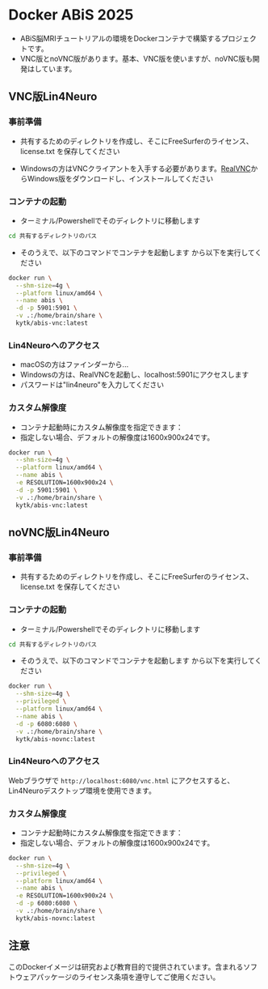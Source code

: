 # Docker ABiS 2025

- ABiS脳MRIチュートリアルの環境をDockerコンテナで構築するプロジェクトです。
- VNC版とnoVNC版があります。基本、VNC版を使いますが、noVNC版も開発はしています。

## VNC版Lin4Neuro

### 事前準備

- 共有するためのディレクトリを作成し、そこにFreeSurferのライセンス、license.txt を保存してください

- Windowsの方はVNCクライアントを入手する必要があります。[RealVNC](https://www.realvnc.com/en/connect/download/viewer/)からWindows版をダウンロードし、インストールしてください

### コンテナの起動
- ターミナル/Powershellでそのディレクトリに移動します

```bash
cd 共有するディレクトリのパス
```

- そのうえで、以下のコマンドでコンテナを起動します
から以下を実行してください

```bash
docker run \
  --shm-size=4g \
  --platform linux/amd64 \
  --name abis \
  -d -p 5901:5901 \
  -v .:/home/brain/share \
  kytk/abis-vnc:latest
```

### Lin4Neuroへのアクセス

- macOSの方はファインダーから...
- Windowsの方は、RealVNCを起動し、localhost:5901にアクセスします
- パスワードは"lin4neuro"を入力してください

### カスタム解像度

- コンテナ起動時にカスタム解像度を指定できます：
- 指定しない場合、デフォルトの解像度は1600x900x24です。

```bash
docker run \
  --shm-size=4g \
  --platform linux/amd64 \
  --name abis \
  -e RESOLUTION=1600x900x24 \
  -d -p 5901:5901 \
  -v .:/home/brain/share \
  kytk/abis-vnc:latest
```




## noVNC版Lin4Neuro

### 事前準備

- 共有するためのディレクトリを作成し、そこにFreeSurferのライセンス、license.txt を保存してください

### コンテナの起動
- ターミナル/Powershellでそのディレクトリに移動します

```bash
cd 共有するディレクトリのパス
```

- そのうえで、以下のコマンドでコンテナを起動します
から以下を実行してください

```bash
docker run \
  --shm-size=4g \
  --privileged \
  --platform linux/amd64 \
  --name abis \
  -d -p 6080:6080 \
  -v .:/home/brain/share \
  kytk/abis-novnc:latest
```

### Lin4Neuroへのアクセス

Webブラウザで `http://localhost:6080/vnc.html` にアクセスすると、Lin4Neuroデスクトップ環境を使用できます。

### カスタム解像度

- コンテナ起動時にカスタム解像度を指定できます：
- 指定しない場合、デフォルトの解像度は1600x900x24です。

```bash
docker run \
  --shm-size=4g \
  --privileged \
  --platform linux/amd64 \
  --name abis \
  -e RESOLUTION=1600x900x24 \
  -d -p 6080:6080 \
  -v .:/home/brain/share \
  kytk/abis-novnc:latest
```



## 注意

このDockerイメージは研究および教育目的で提供されています。含まれるソフトウェアパッケージのライセンス条項を遵守してご使用ください。
